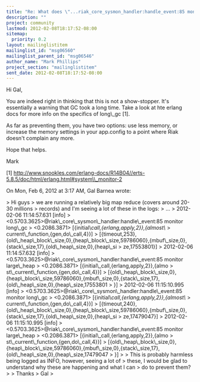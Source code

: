```yaml
---
title: "Re: What does \"...riak_core_sysmon_handler:handle_event:85 monitor	long_gc...\" mean?"
description: ""
project: community
lastmod: 2012-02-08T18:17:52-08:00
sitemap:
  priority: 0.2
layout: mailinglistitem
mailinglist_id: "msg06560"
mailinglist_parent_id: "msg06546"
author_name: "Mark Phillips"
project_section: "mailinglistitem"
sent_date: 2012-02-08T18:17:52-08:00
---
```



Hi Gal,

You are indeed right in thinking that this is not a show-stopper. It's
essentially a warning that GC took a long time. Take a look at hte erlang
docs for more info on the specifics of long\\_gc [1].

As far as preventing them, you have two options: use less memory, or
increase the memory settings in your app.config to a point where Riak
doesn't complain any more.

Hope that helps.

Mark

[1]
http://www.snookles.com/erlang-docs/R14B04//erts-5.8.5/doc/html/erlang.html#system\\_monitor-2

On Mon, Feb 6, 2012 at 3:17 AM, Gal Barnea  wrote:

&gt; Hi guys
&gt; we are running a relatively big map reduce (covers around 20-30 millions
&gt; records) and I'm seeing a lot of these in the logs:
&gt; ...
&gt; 2012-02-06 11:14:57.631 [info]
&gt; &lt;0.5703.3625&gt;@riak\\_core\\_sysmon\\_handler:handle\\_event:85 monitor long\\_gc
&gt; &lt;0.2086.3871&gt; [{initial\\_call,{erlang,apply,2}},{almost\\_
&gt; current\\_function,{gen,do\\_call,4}}]
&gt; [{timeout,253},{old\\_heap\\_block\\_size,0},{heap\\_block\\_size,59786060},{mbuf\\_size,0},{stack\\_size,17},{old\\_heap\\_size,0},{heap\\_si
&gt; ze,17553801}]
&gt; 2012-02-06 11:14:57.632 [info]
&gt; &lt;0.5703.3625&gt;@riak\\_core\\_sysmon\\_handler:handle\\_event:85 monitor large\\_heap
&gt; &lt;0.2086.3871&gt; [{initial\\_call,{erlang,apply,2}},{almo
&gt; st\\_current\\_function,{gen,do\\_call,4}}]
&gt; [{old\\_heap\\_block\\_size,0},{heap\\_block\\_size,59786060},{mbuf\\_size,0},{stack\\_size,17},{old\\_heap\\_size,0},{heap\\_size,17553801
&gt; }]
&gt; 2012-02-06 11:15:10.995 [info]
&gt; &lt;0.5703.3625&gt;@riak\\_core\\_sysmon\\_handler:handle\\_event:85 monitor long\\_gc
&gt; &lt;0.2086.3871&gt; [{initial\\_call,{erlang,apply,2}},{almost\\_
&gt; current\\_function,{gen,do\\_call,4}}]
&gt; [{timeout,240},{old\\_heap\\_block\\_size,0},{heap\\_block\\_size,59786060},{mbuf\\_size,0},{stack\\_size,17},{old\\_heap\\_size,0},{heap\\_si
&gt; ze,17479047}]
&gt; 2012-02-06 11:15:10.995 [info]
&gt; &lt;0.5703.3625&gt;@riak\\_core\\_sysmon\\_handler:handle\\_event:85 monitor large\\_heap
&gt; &lt;0.2086.3871&gt; [{initial\\_call,{erlang,apply,2}},{almo
&gt; st\\_current\\_function,{gen,do\\_call,4}}]
&gt; [{old\\_heap\\_block\\_size,0},{heap\\_block\\_size,59786060},{mbuf\\_size,0},{stack\\_size,17},{old\\_heap\\_size,0},{heap\\_size,17479047
&gt; }]
&gt;
&gt; This is probably harmless being logged as INFO, however, seeing a lot of
&gt; these, I would be glad to understand why these are happening and what I can
&gt; do to prevent them?
&gt;
&gt; Thanks
&gt; Gal
&gt;

